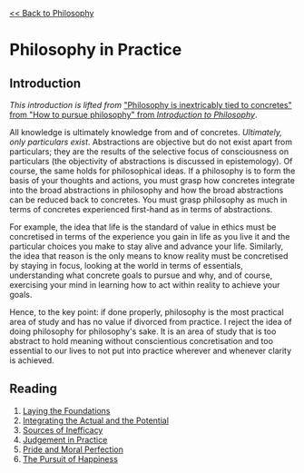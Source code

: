 [<< Back to Philosophy](https://pranigopu.github.io/philosophy)

# Philosophy in Practice
## Introduction
_This introduction is lifted from_ ["Philosophy is inextricably tied to concretes" from "How to pursue philosophy" from _Introduction to Philosophy_](https://pranigopu.github.io/philosophy/intro-to-philosophy.html).

All knowledge is ultimately knowledge from and of concretes. _Ultimately, only particulars exist_. Abstractions are objective but do not exist apart from particulars; they are the results of the selective focus of consciousness on particulars (the objectivity of abstractions is discussed in epistemology). Of course, the same holds for philosophical ideas. If a philosophy is to form the basis of your thoughts and actions, you must grasp how concretes integrate into the broad abstractions in philosophy and how the broad abstractions can be reduced back to concretes. You must grasp philosophy as much in terms of concretes experienced first-hand as in terms of abstractions.

For example, the idea that life is the standard of value in ethics must be concretised in terms of the experience you gain in life as you live it and the particular choices you make to stay alive and advance your life. Similarly, the idea that reason is the only means to know reality must be concretised by staying in focus, looking at the world in terms of essentials, understanding what concrete goals to pursue and why, and of course, exercising your mind in learning how to act within reality to achieve your goals.

Hence, to the key point: if done properly, philosophy is the most practical area of study and has no value if divorced from practice. I reject the idea of doing philosophy for philosophy's sake. It is an area of study that is too abstract to hold meaning without conscientious concretisation and too essential to our lives to not put into practice wherever and whenever clarity is achieved.

## Reading
1. [Laying the Foundations](https://pranigopu.github.io/philosophy/philosophy-in-practice/laying-foundations.html)
2. [Integrating the Actual and the Potential](https://pranigopu.github.io/philosophy/philosophy-in-practice/integrating-actual-and-potential.html)
3. [Sources of Inefficacy](https://pranigopu.github.io/philosophy/philosophy-in-practice/sources-of-inefficacy.html)
4. [Judgement in Practice](https://pranigopu.github.io/philosophy/philosophy-in-practice/judgement-in-practice.html)
5. [Pride and Moral Perfection](https://pranigopu.github.io/philosophy/pride-and-moral-perfection.html)
6. [The Pursuit of Happiness](https://pranigopu.github.io/philosophy/philosophy-in-practice/pursuit-of-happiness.html)